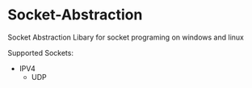 # Socket-Abstraction
Socket Abstraction Libary for socket programing on windows and linux

Supported Sockets:
- IPV4
    - UDP

